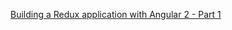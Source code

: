 [Building a Redux application with Angular 2 - Part 1](https://www.pluralsight.com/guides/front-end-javascript/building-a-redux-application-with-angular-2-part-1)

